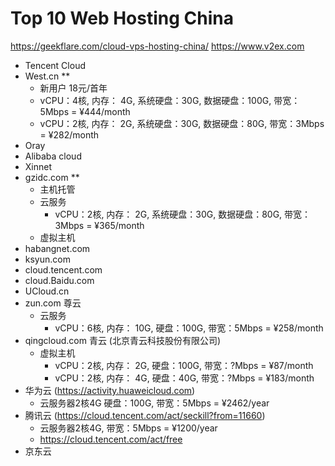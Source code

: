 Top 10 Web Hosting China
===

https://geekflare.com/cloud-vps-hosting-china/
https://www.v2ex.com

- Tencent Cloud
- West.cn **
    + 新用户 18元/首年
    + vCPU：4核, 内存： 4G, 系统硬盘：30G, 数据硬盘：100G, 带宽：5Mbps = ¥444/month
    + vCPU：2核, 内存： 2G, 系统硬盘：30G, 数据硬盘：80G, 带宽：3Mbps = ¥282/month
- Oray
- Alibaba cloud
- Xinnet
- gzidc.com **
    + 主机托管
    + 云服务
        * vCPU：2核, 内存： 2G, 系统硬盘：30G, 数据硬盘：80G, 带宽：3Mbps = ¥365/month
    + 虚拟主机
- habangnet.com
- ksyun.com
- cloud.tencent.com 
- cloud.Baidu.com
- UCloud.cn
- zun.com 尊云
    + 云服务
        * vCPU：6核, 内存： 10G, 硬盘：100G, 带宽：5Mbps = ¥258/month
- qingcloud.com 青云 (北京青云科技股份有限公司)
    + 虚拟主机
        * vCPU：2核, 内存： 2G, 硬盘：100G, 带宽：?Mbps = ¥87/month
        * vCPU：2核, 内存： 4G, 硬盘：40G, 带宽：?Mbps = ¥183/month
- 华为云 (https://activity.huaweicloud.com)
    + 云服务器2核4G  硬盘：100G, 带宽：5Mbps = ¥2462/year
- 腾讯云  (https://cloud.tencent.com/act/seckill?from=11660)
    + 云服务器2核4G, 带宽：5Mbps = ¥1200/year 
    + https://cloud.tencent.com/act/free
- 京东云

